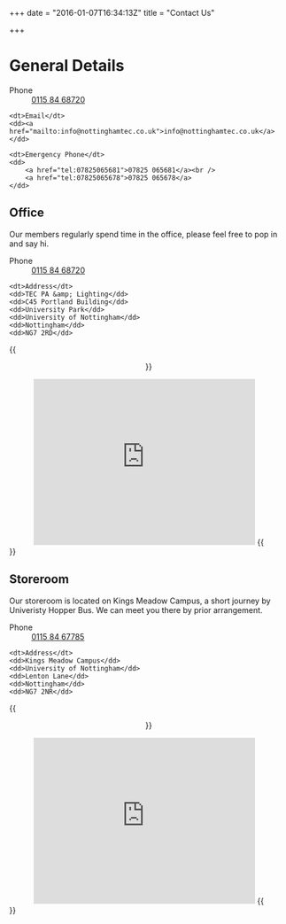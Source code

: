 +++
date = "2016-01-07T16:34:13Z"
title = "Contact Us"

+++

# General Details
<dl>
	<dt>Phone</dt>
	<dd><a href="tel:01158468270">0115 84 68720</a></dd>

	<dt>Email</dt>
	<dd><a href="mailto:info@nottinghamtec.co.uk">info@nottinghamtec.co.uk</a></dd>

	<dt>Emergency Phone</dt>
	<dd>
		<a href="tel:07825065681">07825 065681</a><br />
		<a href="tel:07825065678">07825 065678</a>
	</dd>
</dl>

## Office
Our members regularly spend time in the office, please feel free to pop in and say hi.

<dl>
	<dt>Phone</dt>
	<dd><a href="tel:01158468270">0115 84 68720</a></dd>

	<dt>Address</dt>
	<dd>TEC PA &amp; Lighting</dd>
	<dd>C45 Portland Building</dd>
	<dd>University Park</dd>
	<dd>University of Nottingham</dd>
	<dd>Nottingham</dd>
	<dd>NG7 2RD</dd>
</dl>

{{<center>}}
<iframe src="https://www.google.com/maps/embed?pb=!1m18!1m12!1m3!1d2404.5679898564576!2d-1.195982684014789!3d52.938202212904066!2m3!1f0!2f0!3f0!3m2!1i1024!2i768!4f13.1!3m3!1m2!1s0x4879c274ccd0ff2f%3A0x3e08c9f41e79386b!2sTEC+PA+and+Lighting!5e0!3m2!1sen!2suk!4v1452535217628" width="400" height="300" frameborder="0" style="border:0" allowfullscreen></iframe>
{{</center>}}

## Storeroom
Our storeroom is located on Kings Meadow Campus, a short journey by Univeristy Hopper Bus. We can meet you there by prior arrangement.

<dl>
	<dt>Phone</dt>
	<dd><a href="tel:01158467785">0115 84 67785</a></dd>

	<dt>Address</dt>
	<dd>Kings Meadow Campus</dd>
	<dd>University of Nottingham</dd>
	<dd>Lenton Lane</dd>
	<dd>Nottingham</dd>
	<dd>NG7 2NR</dd>
</dl>

{{<center>}}
<iframe src="https://www.google.com/maps/embed?pb=!1m18!1m12!1m3!1d2404.526585847623!2d-1.1737293840147174!3d52.93894731284847!2m3!1f0!2f0!3f0!3m2!1i1024!2i768!4f13.1!3m3!1m2!1s0x0000000000000000%3A0x395452ec2e80301a!2sUniversity+of+Nottingham%2C+King&#39;s+Meadow+Campus!5e0!3m2!1sen!2suk!4v1452538544213" width="400" height="300" frameborder="0" style="border:0" allowfullscreen></iframe>
{{</center>}}
